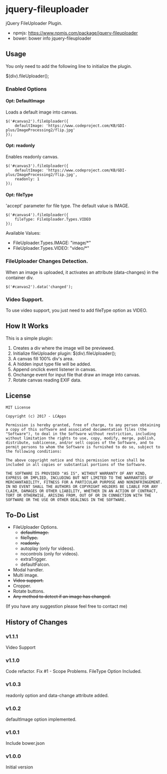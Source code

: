 # jquery-fileuploader
jQuery FileUploader Plugin.

* npmjs: https://www.npmjs.com/package/jquery-fileuploader
* bower: bower info jquery-fileuploader

## Usage
You only need to add the following line to initialize the plugin.

$(div).fileUploader();

### Enabled Options
#### Opt: DefaultImage
Loads a default image into canvas.

```
$('#canvas2').fileUploader({
    defaultImage: 'https://www.codeproject.com/KB/GDI-plus/ImageProcessing2/flip.jpg'
});
```
#### Opt: readonly
Enables readonly canvas.

```
$('#canvas3').fileUploader({
    defaultImage: 'https://www.codeproject.com/KB/GDI-plus/ImageProcessing2/flip.jpg',
    readonly: 1
});
```
#### Opt: fileType
'accept' parameter for file type. The default value is IMAGE.

```
$('#canvas4').fileUploader({
    fileType: FileUploader.Types.VIDEO
});
```
Available Values:
* FileUploader.Types.IMAGE: "image/*"
* FileUploader.Types.VIDEO: "video/*"

### FileUploader Changes Detection.
When an image is uploaded, it activates an attribute (data-changes) in the container div.

```
$('#canvas2').data('changed');
```
### Video Support.
To use video support, you just need to add fileType option as VIDEO.

## How It Works
This is a simple plugin:

1. Creates a div where the image will be previewed.
2. Initialize fileUploader plugin: $(div).fileUploader();
3. A canvas fill 100% div's area.
4. A hidden input type file will be added.
5. Append onclick event listener in canvas.
6. Onchange event for input file that draw an image into canvas.
7. Rotate canvas reading EXIF data.


## License
```
MIT License

Copyright (c) 2017 - LCApps

Permission is hereby granted, free of charge, to any person obtaining a copy of this software and associated documentation files (the "Software"), to deal in the Software without restriction, including without limitation the rights to use, copy, modify, merge, publish, distribute, sublicense, and/or sell copies of the Software, and to permit persons to whom the Software is furnished to do so, subject to the following conditions:

The above copyright notice and this permission notice shall be included in all copies or substantial portions of the Software.

THE SOFTWARE IS PROVIDED "AS IS", WITHOUT WARRANTY OF ANY KIND, EXPRESS OR IMPLIED, INCLUDING BUT NOT LIMITED TO THE WARRANTIES OF MERCHANTABILITY, FITNESS FOR A PARTICULAR PURPOSE AND NONINFRINGEMENT. IN NO EVENT SHALL THE AUTHORS OR COPYRIGHT HOLDERS BE LIABLE FOR ANY CLAIM, DAMAGES OR OTHER LIABILITY, WHETHER IN AN ACTION OF CONTRACT, TORT OR OTHERWISE, ARISING FROM, OUT OF OR IN CONNECTION WITH THE SOFTWARE OR THE USE OR OTHER DEALINGS IN THE SOFTWARE.

```

## To-Do List
* FileUploader Options.
    * ~~defaultImage.~~
    * ~~fileType.~~
    * ~~readonly.~~
    * autoplay (only for videos).
    * nocontrols (only for videos).
    * extraTrigger.
    * defaultFaIcon.
* Modal handler.
* Multi image.
* ~~Video support.~~
* Cropper.
* Rotate buttons.
* ~~Any method to detect if an image has changed.~~

(If you have any suggestion please feel free to contact me)

## History of Changes
### v1.1.1
Video Support

### v1.1.0
Code refactor.
Fix #1 - Scope Problems.
FileType Option Included.

### v1.0.3
readonly option and data-change attribute added.

### v1.0.2
defaultImage option implemented.

### v1.0.1
Include bower.json

### v1.0.0
Initial version
